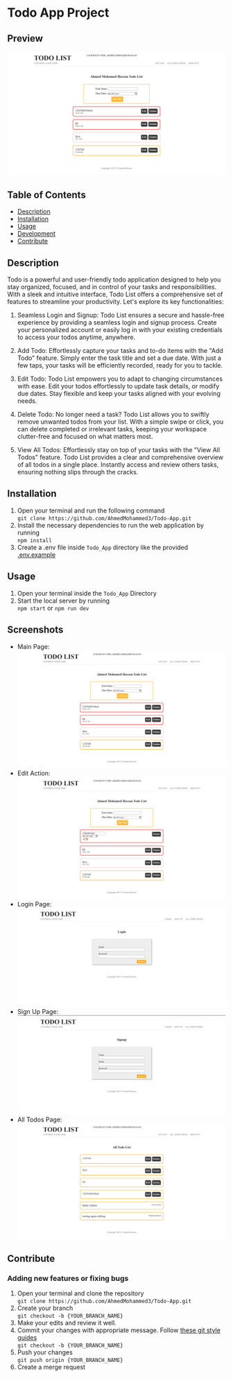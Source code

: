 

# Todo App Project

## Preview
![Project Preview](screenshots/indexPage.png "Project Preview")
## Table of Contents

* [Description](#description)
* [Installation](#installation)
* [Usage](#usage)
* [Development](#development)
* [Contribute](#contribute)

## Description
Todo  is a powerful and user-friendly todo application designed to help you stay organized, focused, and in control of your tasks and responsibilities. With a sleek and intuitive interface, Todo List offers a comprehensive set of features to streamline your productivity. Let's explore its key functionalities:

1. Seamless Login and Signup:
Todo List ensures a secure and hassle-free experience by providing a seamless login and signup process. Create your personalized account or easily log in with your existing credentials to access your todos anytime, anywhere.

2. Add Todo:
Effortlessly capture your tasks and to-do items with the "Add Todo" feature. Simply enter the task title and set a due date. With just a few taps, your tasks will be efficiently recorded, ready for you to tackle.

3. Edit Todo:
Todo List empowers you to adapt to changing circumstances with ease. Edit your todos effortlessly to update task details, or modify due dates. Stay flexible and keep your tasks aligned with your evolving needs.

4. Delete Todo:
No longer need a task? Todo List allows you to swiftly remove unwanted todos from your list. With a simple swipe or click, you can delete completed or irrelevant tasks, keeping your workspace clutter-free and focused on what matters most.

5. View All Todos:
Effortlessly stay on top of your tasks with the "View All Todos" feature. Todo List provides a clear and comprehensive overview of all todos in a single place. Instantly access and review others tasks, ensuring nothing slips through the cracks.

## Installation
1. Open your terminal and run the following command<br/>
`git clone https://github.com/AhmedMohammed3/Todo-App.git`
2. Install the necessary dependencies to run the web application by running<br/>
 `npm install`
3. Create a .env file inside `Todo_App` directory like the provided [.env.example](.env.example ".env.example")
## Usage
1. Open your terminal inside the `Todo_App` Directory
2. Start the local server by running<br/>
`npm start` or `npm run dev`
## Screenshots
- Main Page:
![Main Page](screenshots/indexPage.png "Main Page")
- Edit Action:
![Edit Action](screenshots/indexPageEditAction.png "Edit Action")
- Login Page:
![Login Page](screenshots/login.png "Login Page")
- Sign Up Page:
![Sign Up Page](screenshots/signup.png "Sign Up Page")
- All Todos Page:
![All Todos Page](screenshots/AllTodosPage.png "All Todos Page")
## Contribute
### Adding new features or fixing bugs
1. Open your terminal and clone the repository<br/>
     `git clone https://github.com/AhmedMohammed3/Todo-App.git`
2. Create your branch<br/>
      `git checkout -b {YOUR_BRANCH_NAME}`
3. Make your edits and review it well.
4. Commit your changes with appropriate message. Follow [these git style guides](https://udacity.github.io/git-styleguide/)<br/>
      `git checkout -b {YOUR_BRANCH_NAME}`
5. Push your changes<br/>
      `git push origin {YOUR_BRANCH_NAME}`
6. Create a merge request